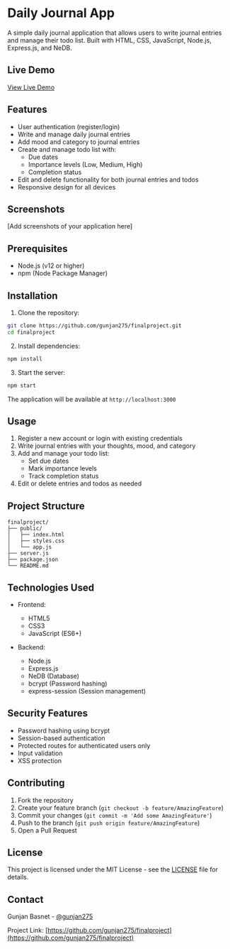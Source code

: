 # Daily Journal App

A simple daily journal application that allows users to write journal entries and manage their todo list. Built with HTML, CSS, JavaScript, Node.js, Express.js, and NeDB.

## Live Demo

[View Live Demo](https://gunjan275.github.io/finalproject/)

## Features

- User authentication (register/login)
- Write and manage daily journal entries
- Add mood and category to journal entries
- Create and manage todo list with:
  - Due dates
  - Importance levels (Low, Medium, High)
  - Completion status
- Edit and delete functionality for both journal entries and todos
- Responsive design for all devices

## Screenshots

[Add screenshots of your application here]

## Prerequisites

- Node.js (v12 or higher)
- npm (Node Package Manager)

## Installation

1. Clone the repository:
```bash
git clone https://github.com/gunjan275/finalproject.git
cd finalproject
```

2. Install dependencies:
```bash
npm install
```

3. Start the server:
```bash
npm start
```

The application will be available at `http://localhost:3000`

## Usage

1. Register a new account or login with existing credentials
2. Write journal entries with your thoughts, mood, and category
3. Add and manage your todo list:
   - Set due dates
   - Mark importance levels
   - Track completion status
4. Edit or delete entries and todos as needed

## Project Structure

```
finalproject/
├── public/
│   ├── index.html
│   ├── styles.css
│   └── app.js
├── server.js
├── package.json
└── README.md
```

## Technologies Used

- Frontend:
  - HTML5
  - CSS3
  - JavaScript (ES6+)
  
- Backend:
  - Node.js
  - Express.js
  - NeDB (Database)
  - bcrypt (Password hashing)
  - express-session (Session management)

## Security Features

- Password hashing using bcrypt
- Session-based authentication
- Protected routes for authenticated users only
- Input validation
- XSS protection

## Contributing

1. Fork the repository
2. Create your feature branch (`git checkout -b feature/AmazingFeature`)
3. Commit your changes (`git commit -m 'Add some AmazingFeature'`)
4. Push to the branch (`git push origin feature/AmazingFeature`)
5. Open a Pull Request

## License

This project is licensed under the MIT License - see the [LICENSE](LICENSE) file for details.

## Contact

Gunjan Basnet - [@gunjan275](https://github.com/gunjan275)

Project Link: [https://github.com/gunjan275/finalproject](https://github.com/gunjan275/finalproject) 